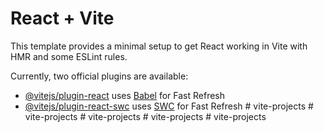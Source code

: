 # React + Vite

This template provides a minimal setup to get React working in Vite with HMR and some ESLint rules.

Currently, two official plugins are available:

- [@vitejs/plugin-react](https://github.com/vitejs/vite-plugin-react/blob/main/packages/plugin-react/README.md) uses [Babel](https://babeljs.io/) for Fast Refresh
- [@vitejs/plugin-react-swc](https://github.com/vitejs/vite-plugin-react-swc) uses [SWC](https://swc.rs/) for Fast Refresh
#   v i t e - p r o j e c t s  
 #   v i t e - p r o j e c t s  
 #   v i t e - p r o j e c t s  
 #   v i t e - p r o j e c t s  
 #   v i t e - p r o j e c t s  
 